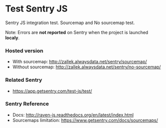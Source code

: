 # Test Sentry JS
Sentry JS integration test. Sourcemap and No sourcemap test.

Note: Errors are **not reported** on Sentry when the project is launched **localy**.

### Hosted version
- With sourcemap: http://zallek.alwaysdata.net/sentry/sourcemap/
- Without sourcemap: http://zallek.alwaysdata.net/sentry/no-sourcemap/

### Related Sentry
- https://app.getsentry.com/test-js/test/

### Sentry Reference
- Docs: http://raven-js.readthedocs.org/en/latest/index.html
- Sourcemaps limitation: https://www.getsentry.com/docs/sourcemaps/
